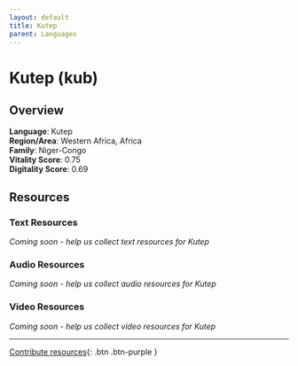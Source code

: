 ```yaml
---
layout: default
title: Kutep
parent: Languages
---
```


# Kutep (kub)

## Overview

**Language**: Kutep  
**Region/Area**: Western Africa, Africa  
**Family**: Niger-Congo  
**Vitality Score**: 0.75  
**Digitality Score**: 0.69  

## Resources

### Text Resources
*Coming soon - help us collect text resources for Kutep*

### Audio Resources
*Coming soon - help us collect audio resources for Kutep*

### Video Resources
*Coming soon - help us collect video resources for Kutep*

---

[Contribute resources](https://fairtrain.github.io/){: .btn .btn-purple }
